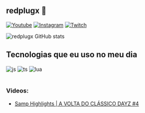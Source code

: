 ## redplugx 🔌

[![Youtube](https://img.shields.io/badge/YouTube-FF0000?style=for-the-badge&logo=youtube&logoColor=white)](https://www.youtube.com/channel/UCGVlR0tU_k52tiLikH7PF_Q)
[![Instagram](https://img.shields.io/badge/Instagram-E4405F?style=for-the-badge&logo=instagram&logoColor=white)](https://instagram.com/redplugx)
[![Twitch](https://img.shields.io/badge/Twitch-9146FF?style=for-the-badge&logo=twitch&logoColor=white)](https://twitch.tv/redplugx)

![redplugx GitHub stats](https://github-readme-stats.vercel.app/api?username=redplugx&show_icons=true&theme=dracula)

## Tecnologias que eu uso no meu dia

<div style="display: inline_block">

  <img align="center" alt="js" src="https://img.shields.io/badge/JavaScript-F7DF1E?style=for-the-badge&logo=javascript&logoColor=black" />
  <img align="center" alt="ts" src="https://img.shields.io/badge/TypeScript-007ACC?style=for-the-badge&logo=typescript&logoColor=white" />
  <img align="center" alt="lua" src="  https://img.shields.io/badge/Lua-2C2D72?style=for-the-badge&logo=lua&logoColor=white" />
</div><br/>


### Videos:
- [Samp Highlights | A VOLTA DO CLÁSSICO DAYZ #4 ](https://youtu.be/PlhpVi2kMCI?si=B5i3sxESESsC-Ipt)<br/>

